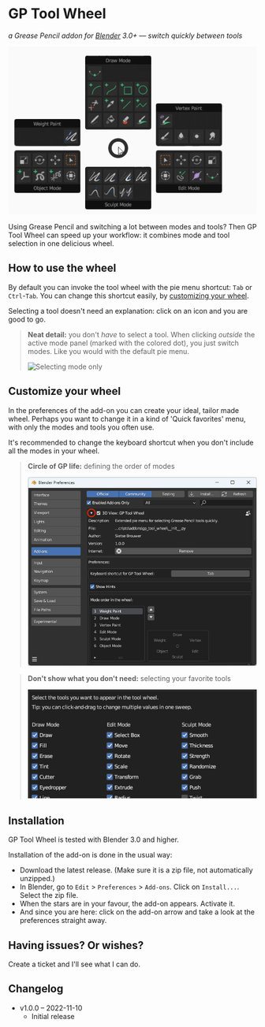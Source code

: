 # GP Tool Wheel
*a Grease Pencil addon for [Blender](https://www.blender.org/) 3.0+ –– switch quickly between tools*

![GP Tool Wheel in action](docs/images/gp_tool_wheel_in_action.gif)

Using Grease Pencil and switching a lot between modes and tools? Then GP Tool Wheel can speed up your workflow: it combines mode and tool selection in one delicious wheel.


## How to use the wheel
By default you can invoke the tool wheel with the pie menu shortcut: `Tab` or `Ctrl`-`Tab`. You can change this shortcut easily, by [customizing your wheel](#customize-your-wheel).

Selecting a tool doesn't need an explanation: click on an icon and you are good to go.

> **Neat detail:** you don't *have* to select a tool. When clicking *outside* the active mode panel (marked with the colored dot), you just switch modes. Like you would with the default pie menu.
> 
> ![Selecting mode only](_develop/docs/gp_tool_wheel_selecting_mode.png)


## Customize your wheel
In the preferences of the add-on you can create your ideal, tailor made wheel. Perhaps you want to change it in a kind of 'Quick favorites' menu, with only the modes and tools you often use.

It's recommended to change the keyboard shortcut when you don't include all the modes in your wheel.

> **Circle of GP life:** defining the order of modes
>
> ![GP Tool Wheel Preferences](docs/images/gp_tool_wheel_preferences_1.png)

> **Don't show what you don't need:** selecting your favorite tools
> 
> ![GP Tool Wheel Preferences select you tools](docs/images/gp_tool_wheel_preferences_2.png)


## Installation
GP Tool Wheel is tested with Blender 3.0 and higher.

Installation of the add-on is done in the usual way:
- Download the latest release. (Make sure it is a zip file, not automatically unzipped.)
- In Blender, go to `Edit` > `Preferences` > `Add-ons`. Click on `Install...`. Select the zip file.
- When the stars are in your favour, the add-on appears. Activate it.
- And since you are here: click on the add-on arrow and take a look at the preferences straight away.


## Having issues? Or wishes?
Create a ticket and I'll see what I can do.


## Changelog
- v1.0.0 – 2022-11-10
  - Initial release
